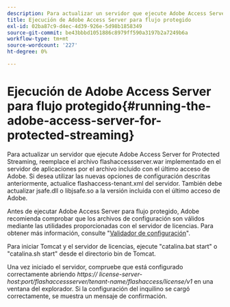 ```yaml
---
description: Para actualizar un servidor que ejecute Adobe Access Server for Protected Streaming, reemplace el archivo flashaccessserver.war implementado en el servidor de aplicaciones por el archivo incluido con el último acceso de Adobe. Si desea utilizar las nuevas opciones de configuración descritas anteriormente, actualice flashaccess-tenant.xml del servidor. También debe actualizar jsafe.dll o libjsafe.so a la versión incluida con el último acceso de Adobe.
title: Ejecución de Adobe Access Server para flujo protegido
exl-id: 02ba87c9-d4ec-4d39-926e-5d98b1858349
source-git-commit: be43bbbd1051886c8979ff590a3197b2a7249b6a
workflow-type: tm+mt
source-wordcount: '227'
ht-degree: 0%

---
```


# Ejecución de Adobe Access Server para flujo protegido{#running-the-adobe-access-server-for-protected-streaming}

Para actualizar un servidor que ejecute Adobe Access Server for Protected Streaming, reemplace el archivo flashaccessserver.war implementado en el servidor de aplicaciones por el archivo incluido con el último acceso de Adobe. Si desea utilizar las nuevas opciones de configuración descritas anteriormente, actualice flashaccess-tenant.xml del servidor. También debe actualizar jsafe.dll o libjsafe.so a la versión incluida con el último acceso de Adobe.

Antes de ejecutar Adobe Access Server para flujo protegido, Adobe recomienda comprobar que los archivos de configuración son válidos mediante las utilidades proporcionadas con el servidor de licencias. Para obtener más información, consulte &quot;[Validador de configuración](../../aaxs-protected-streaming/aaxs-protected-streaming-utilities/configuration-validator.md)&quot;.

Para iniciar Tomcat y el servidor de licencias, ejecute &quot;catalina.bat start&quot; o &quot;catalina.sh start&quot; desde el directorio bin de Tomcat.

Una vez iniciado el servidor, compruebe que está configurado correctamente abriendo *https:// license-server-host:port/flashaccessserver/tenant-name/flashaccess/license/v1* en una ventana del explorador. Si la configuración del inquilino se cargó correctamente, se muestra un mensaje de confirmación.

